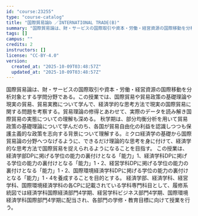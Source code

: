 ```yaml
---
id: "course:23255"
type: "course-catalog"
title: "国際貿易論b ／INTERNATIONAL TRADE(B)"
summary: "国際貿易論は、財・サービスの国際取引や資本・労働・経営資源の国際移動を分析対象とする学問分野である。この授業では、国際貿易や貿易政策の基礎理論や現実の貿易、貿易実務について学んで、経済学的な思考方法で現実の国際貿易に関する問題を考察する。貿…"
tags: []
campus: ""
credits: 2
instructors: []
license: "CC-BY-4.0"
version:
  created_at: "2025-10-09T03:48:57Z"
  updated_at: "2025-10-09T03:48:57Z"
---
```

国際貿易論は、財・サービスの国際取引や資本・労働・経営資源の国際移動を分析対象とする学問分野である。この授業では、国際貿易や貿易政策の基礎理論や現実の貿易、貿易実務について学んで、経済学的な思考方法で現実の国際貿易に関する問題を考察する。貿易理論の修得とあわせて、実際のデータを読み解き国際貿易の実態についての理解も深める。 秋学期は、部分均衡分析を用いて貿易政策の基礎理論について学んだのち、各国が貿易自由化の利益を認識しつつも保護主義的な政策を志向する背景について理解する。ミクロ経済学の基礎から国際貿易論の分野へつなげるように、できるだけ理論的な思考を身に付けて、経済学的な思考方法で国際貿易を捉えられるようになることを目指す。 この授業は、経済学部DPに掲げる学位の能力の裏付けとなる「能力」1、経済学科DPに掲げる学位の能力の裏付けとなる「能力」1・2、経営学科DPに掲げる学位の能力の裏付けとなる「能力」1・2、国際環境経済学科DPに掲げる学位の能力の裏付けとなる「能力」1・4を養成することを目的とする。 経済学部、経済学科、経営学科、国際環境経済学科の各CPに記載されている学科専門科目として、履修系統図では経済学科国際経済部門4学期、経営学科ビジネス部門4学期、国際環境経済学科国際部門4学期に配当され、各部門の学修・教育目標に向けて授業を行う。
